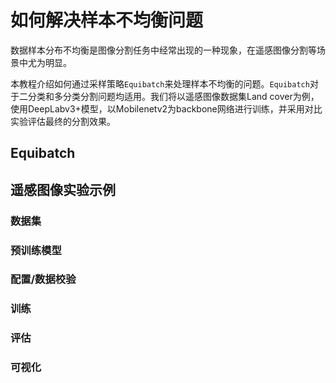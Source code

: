# 如何解决样本不均衡问题

数据样本分布不均衡是图像分割任务中经常出现的一种现象，在遥感图像分割等场景中尤为明显。

本教程介绍如何通过采样策略`Equibatch`来处理样本不均衡的问题。`Equibatch`对于二分类和多分类分割问题均适用。我们将以遥感图像数据集Land cover为例，使用DeepLabv3+模型，以Mobilenetv2为backbone网络进行训练，并采用对比实验评估最终的分割效果。

## Equibatch


## 遥感图像实验示例


### 数据集


### 预训练模型

### 配置/数据校验

### 训练

### 评估

### 可视化


